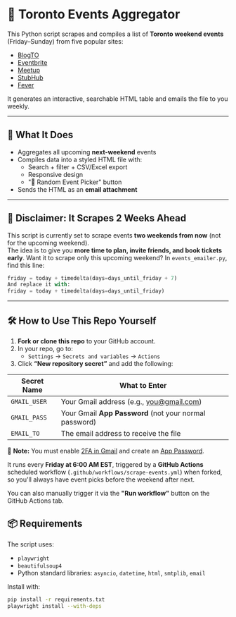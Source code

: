 # 🎉 Toronto Events Aggregator

This Python script scrapes and compiles a list of **Toronto weekend events** (Friday–Sunday) from five popular sites:

- [BlogTO](https://www.blogto.com/events/)
- [Eventbrite](https://www.eventbrite.ca/)
- [Meetup](https://www.meetup.com/)
- [StubHub](https://www.stubhub.ca/)
- [Fever](https://feverup.com/toronto)

It generates an interactive, searchable HTML table and emails the file to you weekly.

---

## 🧠 What It Does

- Aggregates all upcoming **next-weekend** events
- Compiles data into a styled HTML file with:
  - Search + filter + CSV/Excel export
  - Responsive design
  - "🎲 Random Event Picker" button
- Sends the HTML as an **email attachment**

---

## 📣 Disclaimer:  It Scrapes 2 Weeks Ahead

This script is currently set to scrape events **two weekends from now** (not for the upcoming weekend).  
The idea is to give you **more time to plan, invite friends, and book tickets early**.
Want it to scrape only this upcoming weekend?
In `events_emailer.py`, find this line:
```python
friday = today + timedelta(days=days_until_friday + 7)
And replace it with:
friday = today + timedelta(days=days_until_friday)
```
---

## 🛠️ How to Use This Repo Yourself

1. **Fork or clone this repo** to your GitHub account.
2. In your repo, go to:
   - `Settings` → `Secrets and variables` → `Actions`
3. Click **“New repository secret”** and add the following:

| Secret Name   | What to Enter                            |
|---------------|------------------------------------------|
| `GMAIL_USER`  | Your Gmail address (e.g., you@gmail.com) |
| `GMAIL_PASS`  | Your Gmail **App Password** (not your normal password) |
| `EMAIL_TO`    | The email address to receive the file    |

📌 **Note:** You must enable [2FA in Gmail](https://myaccount.google.com/security) and create an [App Password](https://myaccount.google.com/apppasswords).

It runs every **Friday at 6:00 AM EST**, triggered by a **GitHub Actions** scheduled workflow (`.github/workflows/scrape-events.yml`) when forked, so you'll always have event picks before the weekend after next.

You can also manually trigger it via the **"Run workflow"** button on the GitHub Actions tab.

## 📦 Requirements

The script uses:

- `playwright`
- `beautifulsoup4`
- Python standard libraries: `asyncio`, `datetime`, `html`, `smtplib`, `email`

Install with:

```bash
pip install -r requirements.txt
playwright install --with-deps



